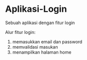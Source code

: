 # Aplikasi-Login
Sebuah aplikasi dengan fitur login

Alur fitur login:
1. memasukkan email dan password
2. memvalidasi masukan
3. menampilkan halaman home
